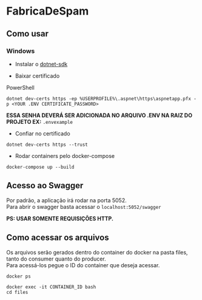 # FabricaDeSpam

## Como usar

### Windows

- Instalar o [dotnet-sdk](https://dotnet.microsoft.com/pt-br/download)

- Baixar certificado

PowerShell

```PS
dotnet dev-certs https -ep %USERPROFILE%\.aspnet\https\aspnetapp.pfx -p <YOUR .ENV CERTIFICATE_PASSWORD>
```

**ESSA SENHA DEVERÁ SER ADICIONADA NO ARQUIVO .ENV NA RAIZ DO PROJETO EX:** `.envexample`

- Confiar no certificado

```PS
dotnet dev-certs https --trust
```

- Rodar containers pelo docker-compose

```PS
docker-compose up --build
```

## Acesso ao Swagger

Por padrão, a aplicação irá rodar na porta 5052.  
Para abrir o swagger basta acessar o `localhost:5052/swagger`

**PS: USAR SOMENTE REQUISIÇÕES HTTP.**

## Como acessar os arquivos

Os arquivos serão gerados dentro do container do docker na pasta files, tanto do consumer quanto do producer.  
 Para acessá-los pegue o ID do container que deseja acessar.

```PS
docker ps
```

```PS
docker exec -it CONTAINER_ID bash
cd files
```
